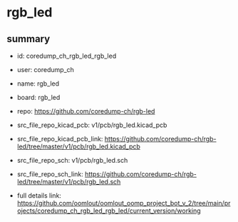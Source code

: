 # rgb_led
 
## summary 
* id: coredump_ch_rgb_led_rgb_led
* user: coredump_ch
* name: rgb_led
* board: rgb_led
* repo: https://github.com/coredump-ch/rgb-led
* src_file_repo_kicad_pcb: v1/pcb/rgb_led.kicad_pcb
* src_file_repo_kicad_pcb_link: https://github.com/coredump-ch/rgb-led/tree/master/v1/pcb/rgb_led.kicad_pcb


* src_file_repo_sch: v1/pcb/rgb_led.sch
* src_file_repo_sch_link: https://github.com/coredump-ch/rgb-led/tree/master/v1/pcb/rgb_led.sch
* full details link: https://github.com/oomlout/oomlout_oomp_project_bot_v_2/tree/main/projects/coredump_ch_rgb_led_rgb_led/current_version/working  







